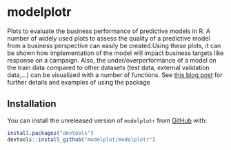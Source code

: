 
modelplotr
==========

Plots to evaluate the business performance of predictive models in R. A number of widely used plots to assess the quality of a predictive model from a business perspective can easily be created.Using these plots, it can be shown how implementation of the model will impact business targets like response on a campaign. Also, the under/overperformance of a model on the train data compared to other datasets (test data, external validation data,...) can be visualized with a number of functions. See [this blog post](https://modelplot.github.io/intro_modelplotr.html) for further details and examples of using the package

Installation
------------

You can install the unreleased version of `modelplotr` from [GitHub]() with:

``` r
install.packages("devtools")
devtools::install_github("modelplot/modelplotr")
```
